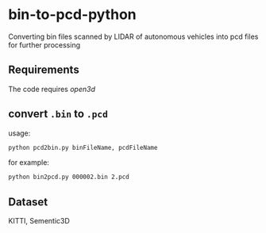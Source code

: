 # bin-to-pcd-python
Converting bin files scanned by LIDAR of autonomous vehicles into pcd files for further processing

## Requirements

The code requires *open3d* 

## convert `.bin` to `.pcd`

usage:

```bash
python pcd2bin.py binFileName, pcdFileName
```

for example:

```bash
python bin2pcd.py 000002.bin 2.pcd
```



## Dataset

KITTI, Sementic3D
